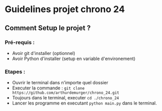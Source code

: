 
# Guidelines projet chrono 24
## Comment Setup le projet ? 
### Pré-requis : 
 - Avoir git d'installer (optionnel)
 - Avoir Python d'installer (setup en variable d'environement)
### Etapes : 
- Ouvrir le terminal dans n'importe quel dossier
- Executer la commande : ```git clone https://github.com/arthurdemurger/chrono_24.git```
- Toujours dans le terminal, executer ```cd ./chrono_24```
- Lancer les programme en executant ```python main.py``` dans le terminal.